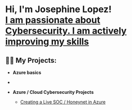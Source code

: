 <h1>Hi, I'm  Josephine Lopez! <br/><a href="https://github.com/Jlope677"></a> <a href="https://www.linkedin.com/in/josephine-lopez-ab537662/">I am passionate about Cybersecurity. I am actively improving my skills</a>




<h2>👨‍💻 My Projects:</h2>

- <b>Azure basics</b>
 -

- <b>Azure / Cloud Cybersecurity Projects</b>
  - [Creating a Live SOC / Honeynet in Azure](https://github.com/Jlope677/Azure-Honeynet-SOC-Project)


